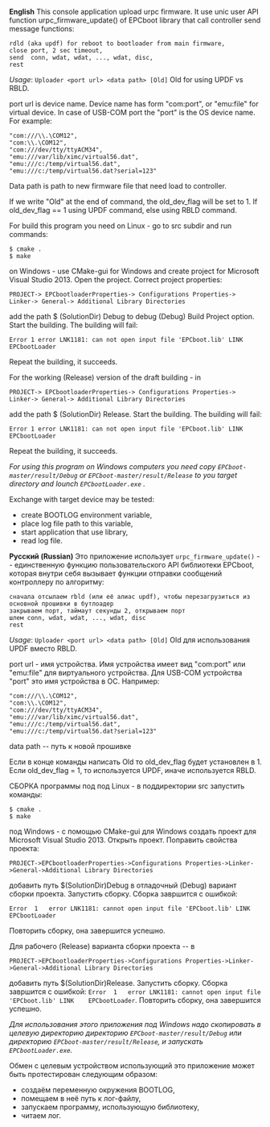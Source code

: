 ﻿**English**
This console application upload urpc firmware.
It use unic user API function urpc_firmware_update() of EPCboot library that call controller send message functions:

    rdld (aka updf) for reboot to bootloader from main firmware,
    close port, 2 sec timeout,
    send  conn, wdat, wdat, ..., wdat, disc,
    rest 

*Usage*: `Uploader <port url> <data path> [Old]`
Old for using UPDF vs RBLD.

port url is device name.
Device name has form "com:port", or "emu:file" for virtual device.
In case of USB-COM port the "port" is the OS device name.
For example:

    "com:///\\.\COM12",
    "com:\\.\COM12",
    "com:///dev/tty/ttyACM34",
    "emu:///var/lib/ximc/virtual56.dat",
    "emu:///c:/temp/virtual56.dat",
    "emu:///c:/temp/virtual56.dat?serial=123"

Data path is path to new firmware file that need load to controller.

If we write "Old" at the end of command, the old_dev_flag will be set to 1.
If old_dev_flag == 1 using UPDF command,
else                 using RBLD command.


For build this program you need 
on Linux - go to src subdir and run commands:

    $ cmake .
    $ make
    
on Windows - use CMake-gui for Windows and create project for Microsoft Visual Studio 2013.
Open the project.
Correct project properties:

`PROJECT-> EPCbootloaderProperties-> Configurations Properties-> Linker-> General-> Additional Library Directories`

add the path $ (SolutionDir) Debug to debug (Debug) Build Project option.
Start the building. The building will fail:

`Error 1 error LNK1181: can not open input file 'EPCboot.lib' LINK EPCbootLoader`

Repeat the building, it succeeds.

For the working (Release) version of the draft building - in

`PROJECT-> EPCbootloaderProperties-> Configurations Properties-> Linker-> General-> Additional Library Directories`

add the path $ (SolutionDir) Release.
Start the building. The building will fail:

`Error 1 error LNK1181: can not open input file 'EPCboot.lib' LINK EPCbootLoader`

Repeat the building, it succeeds.

*For using this program on Windows computers you need copy `EPCboot-master/result/Debug` or `EPCboot-master/result/Release` to you target directory and lounch `EPCbootLoader.exe` .*

Exchange with target device may be tested:
- create BOOTLOG environment variable,
- place log file path to this variable,
- start application that use library,
- read log file.

**Русский (Russian)**
Это приложение использует `urpc_firmware_update()` -- единственную функцию пользовательского API библиотеки EPCboot, 
которая внутри себя вызывает функции отправки сообщений контроллеру по алгоритму:

    сначала отсылаем rbld (или её алиас updf), чтобы перезагрузиться из основной прошивки в бутлоадер
    закрываем порт, таймаут секунды 2, открываем порт
    шлем conn, wdat, wdat, ..., wdat, disc
    rest

*Usage*: `Uploader <port url> <data path> [Old]`
Old для использования UPDF вместо RBLD.

port url - имя устройства.
Имя устройства имеет вид "com:port" или "emu:file" для виртуального устройства.
Для USB-COM устройства "port" это имя устройства в ОС.
Например:

    "com:///\\.\COM12",
    "com:\\.\COM12",
    "com:///dev/tty/ttyACM34",
    "emu:///var/lib/ximc/virtual56.dat",
    "emu:///c:/temp/virtual56.dat",
    "emu:///c:/temp/virtual56.dat?serial=123"

data path -- путь к новой прошивке
	
Если в конце команды написать Old то old_dev_flag будет установлен в 1.
Если old_dev_flag = 1, то используется UPDF,
иначе                     используется RBLD.


СБОРКА программы под
под Linux - в поддиректории src запустить команды:

    $ cmake .
    $ make
    
под Windows - с помощью CMake-gui для Windows создать проект для Microsoft Visual Studio 2013. 
Открыть проект.
Поправить свойства проекта:

`PROJECT->EPCbootloaderProperties->Configurations Properties->Linker->General->Additional Library Directories` 

добавить путь $(SolutionDir)Debug в отладочный (Debug) вариант сборки проекта. 
Запустить сборку. Сборка завршится с ошибкой:

`Error	1	error LNK1181: cannot open input file 'EPCboot.lib'	LINK	EPCbootLoader`

Повторить сборку, она завершится успешно.

Для рабочего (Release) варианта сборки проекта -- в 

`PROJECT->EPCbootloaderProperties->Configurations Properties->Linker->General->Additional Library Directories`

добавить путь $(SolutionDir)Release.
Запустить сборку. Сборка завршится с ошибкой:
`Error	1	error LNK1181: cannot open input file 'EPCboot.lib'	LINK	EPCbootLoader`.
Повторить сборку, она завершится успешно.

*Для использования этого приложения под Windows надо скопировать в целевую директорию директорию `EPCboot-master/result/Debug` или директорию `EPCboot-master/result/Release`, и запускать `EPCbootLoader.exe`.*

Обмен с целевым устройством использующий это приложение может быть протестирован следующим образом:
- создаём переменную окружения BOOTLOG,
- помещаем в неё путь к лог-файлу,
- запускаем программу, использующую библиотеку,
- читаем лог.


